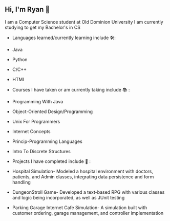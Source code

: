 ## Hi, I'm Ryan 👋

I am a Computer Science student at Old Dominion University 
I am currently studying to get my Bachelor's in CS

- Languages learned/currently learning include 🛠️:
- Java
- Python
- C/C++
- HTMl

-  Courses I have taken or am currently taking include 📚 :
- Programming With Java
- Object-Oriented Design/Programming
- Unix For Programmers 
- Internet Concepts 
- Princip-Programming Languages 
- Intro To Discrete Structures

- Projects I have completed include 📝 :
- Hospital Simulation- Modeled a hospital environment with doctors, patients, and Admin classes, integrating data persistence and form handling 
- DungeonStroll Game- Developed a text-based RPG with various classes and logic being incorporated, as well as JUnit testing
- Parking Garage Internet Cafe Simulation- A simulation built with customer ordering, garage management, and controller implementation 
